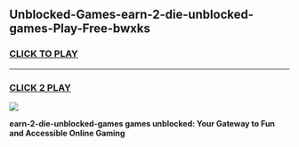 
## Unblocked-Games-earn-2-die-unblocked-games-Play-Free-bwxks
<h3>
<a href="https://premium76.site?title=earn-2-die-unblocked-games&ref=23A">CLICK TO PLAY</a></h3>
<hr>

<h3>
<a href="https://premium76.site?title=earn-2-die-unblocked-games&ref=23A">CLICK 2 PLAY</a>
  
</h3>

<a href="https://premium76.site?title=earn-2-die-unblocked-games&ref=23A"><img src="https://clearcache.store/games.png"></a>


**earn-2-die-unblocked-games games unblocked: Your Gateway to Fun and Accessible Online Gaming**
